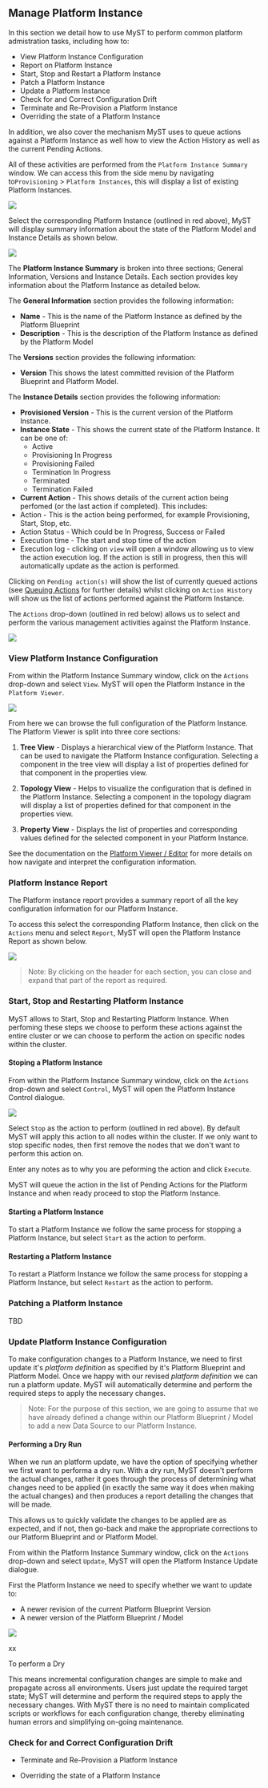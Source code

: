 ## Manage Platform Instance 

In this section we detail how to use MyST to perform common platform admistration tasks, including how to:
* View Platform Instance Configuration
* Report on Platform Instance
* Start, Stop and Restart a Platform Instance
* Patch a Platform Instance
* Update a Platform Instance
* Check for and Correct Configuration Drift
* Terminate and Re-Provision a Platform Instance
* Overriding the state of a Platform Instance

In addition, we also cover the mechanism MyST uses to queue actions against a Platform Instance as well how to view the Action History as well as the current Pending Actions.

All of these activities are performed from the `Platform Instance Summary` window. We can access this from the side menu by navigating to`Provisioning` > `Platform Instances`, this will display a list of existing Platform Instances. 

![](img/platformInstanceList.PNG)

Select the corresponding Platform Instance (outlined in red above), MyST will display summary information about the state of the Platform Model and Instance Details as shown below.

![](img/platformInstanceSummary.PNG)

The **Platform Instance Summary** is broken into three sections; General Information, Versions and Instance Details. Each section provides key information about the Platform Instance as detailed below.

The **General Information** section provides the following information:
* **Name** - This is the name of the Platform Instance as defined by the Platform Blueprint
* **Description** - This is the description of the Platform Instance as defined by the Platform Model

The **Versions** section provides the following information:
* **Version** This shows the latest committed revision of the Platform Blueprint and Platform Model.

The **Instance Details** section provides the following information:
* **Provisioned Version** - This is the current version of the Platform Instance.
* **Instance State** - This shows the current state of the Platform Instance. It can be one of:
    * Active
    * Provisioning In Progress
    * Provisioning Failed
    * Termination In Progress
    * Terminated
    * Termination Failed
* **Current Action** - This shows details of the current action being perfomed (or the last action if completed). This includes:
 * Action - This is the action being performed, for example Provisioning, Start, Stop, etc.
 * Action Status - Which could be In Progress, Success or Failed
 * Execution time - The start and stop time of the action
 * Execution log - clicking on `view` will open a window allowing us to view the action execution log. If the action is still in progress, then this will automatically update as the action is performed.

Clicking on `Pending action(s)` will show the list of currently queued actions (see [Queuing Actions](tbc) for further details) whilst clicking on `Action History` will show us the list of actions performed against the Platform Instance.

The `Actions` drop-down (outlined in red below) allows us to select and perform the various management activities against the Platform Instance.

![](img/platformInstanceSummary.PNG)

### View Platform Instance Configuration
From within the Platform Instance Summary window, click on the `Actions` drop-down and select `View`. MyST will open the Platform Instance in the `Platform Viewer`.

![](img/platformInstanceViewer.PNG)

From here we can browse the full configuration of the Platform Instance. The Platform Viewer is split into three core sections:

1. **Tree View** - Displays a hierarchical view of the Platform Instance. That can be used to navigate the Platform Instance configuration. Selecting a component in the tree view will display a list of properties defined for that component in the properties view.

2. **Topology View** - Helps to visualize the configuration that is defined in the Platform Instance. Selecting a component in the topology diagram will display a list of properties defined for that component in the properties view.

3. **Property View** - Displays the list of properties and corresponding values defined for the selected component in your Platform Instance. 

See the documentation on the [Platform Viewer / Editor](tbc) for more details on how navigate and interpret the configuration information.

### Platform Instance Report
The Platform instance report provides a summary report of all the key configuration information for our Platform Instance.

To access this select the corresponding Platform Instance, then click on the `Actions` menu and select `Report`, MyST will open the Platform Instance Report as shown below.

![](img/platformInstanceReport.PNG)

> Note: By clicking on the header for each section, you can close and expand that part of the report as required.

### Start, Stop and Restarting Platform Instance
MyST allows to Start, Stop and Restarting Platform Instance. When perfoming these steps we choose to perform these actions against the entire cluster or we can choose to perform the action on specific nodes within the cluster.

#### Stoping a Platform Instance
From within the Platform Instance Summary window, click on the `Actions` drop-down and select `Control`, MyST will open the Platform Instance Control dialogue.

![](img/platformInstaneControl.PNG)

Select `Stop` as the action to perform (outlined in red above). By default MyST will apply this action to all nodes within the cluster. If we only want to stop specific nodes, then first remove the nodes that we don't want to perform this action on.

Enter any notes as to why you are peforming the action and click `Execute`.

MyST will queue the action in the list of Pending Actions for the Platform Instance and when ready proceed to stop the Platform Instance.

#### Starting a Platform Instance
To start a Platform Instance we follow the same process for stopping a Platform Instance, but select `Start` as the action to perform.

#### Restarting a Platform Instance

To restart a Platform Instance we follow the same process for stopping a Platform Instance, but select `Restart` as the action to perform.

### Patching a Platform Instance
TBD

### Update Platform Instance Configuration
To make configuration changes to a Platform Instance, we need to first update it's *platform definition* as specified by it's Platform Blueprint and Platform Model. Once we happy with our revised *platform definition* we can run a platform update. MyST will automatically determine and perform the required steps to apply the necessary changes.


> Note: For the purpose of this section, we are going to assume that we have already defined a change within our Platform Blueprint / Model to add a new Data Source to our Platform Instance.

#### Performing a Dry Run
When we run an platform update, we have the option of specifying whether we first want to performa a dry run. With a dry run, MyST doesn't perform the actual changes, rather it goes through the process of determining what changes need to be applied (in exactly the same way it does when making the actual changes) and then produces a report detailing the changes that will be made.

This allows us to quickly validate the changes to be applied are as expected, and if not, then go-back and make the appropriate corrections to our Platform Blueprint and or Platform Model.

From within the Platform Instance Summary window, click on the `Actions` drop-down and select `Update`, MyST will open the Platform Instance Update dialogue.

First the Platform Instance we need to specify whether we want to update to:
* A newer revision of the current Platform Blueprint Version
* A newer version of the Platform Blueprint / Model

![](img/platformInstaneDryrun.PNG)

xx


To perform a Dry  

This means incremental configuration changes are simple
to make and propagate across all environments. Users just
update the required target state; MyST will determine and
perform the required steps to apply the necessary changes.
With MyST there is no need to maintain complicated scripts or
workflows for each configuration change, thereby eliminating
human errors and simplifying on-going maintenance.

### Check for and Correct Configuration Drift

* Terminate and Re-Provision a Platform Instance

* Overriding the state of a Platform Instance

